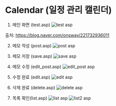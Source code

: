 # Calendar (일정 관리 캘린더)

1. 메인 화면 (test.asp)
![test asp](https://github.com/YouMe6110/Calendar/assets/96946652/eb88ded6-19b9-4645-a063-59a65b41fffa)

출처: https://blog.naver.com/onsway/221732936011

2. 메모 작성 (post.asp)
![post asp](https://github.com/YouMe6110/Calendar/assets/96946652/970c3aab-bd41-4138-a1da-aa4d20b0a7ed)

3. 메모 저장 (save.asp)
![save asp](https://github.com/YouMe6110/Calendar/assets/96946652/752cc8f9-c110-41f7-b291-23027024993b)

4. 메모 수정 (edit_post.asp)
![edit_post asp](https://github.com/YouMe6110/Calendar/assets/96946652/e6ea383b-4b47-40c0-882a-cec44921ceb3)

5. 수정 완료 (edit.asp)
![edit asp](https://github.com/YouMe6110/Calendar/assets/96946652/74a3b0d2-ddc9-4e55-a22e-bd6a8177ca83)

6. 삭제 완료 (delete.asp)
![delete asp](https://github.com/YouMe6110/Calendar/assets/96946652/07e275d2-e54a-4dda-a26b-a2f237b86b64)

7. 목록 확인(list.asp)
![list asp](https://github.com/YouMe6110/Calendar/assets/96946652/01b9bdf2-b597-457c-a5dc-5d63526db62d)
![list2 asp](https://github.com/YouMe6110/Calendar/assets/96946652/d5000b58-3314-4781-b8de-7061ca3111ab)
